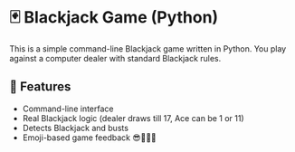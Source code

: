 # 🃏 Blackjack Game (Python)

This is a simple command-line Blackjack game written in Python. You play against a computer dealer with standard Blackjack rules.

## 🎯 Features

- Command-line interface
- Real Blackjack logic (dealer draws till 17, Ace can be 1 or 11)
- Detects Blackjack and busts
- Emoji-based game feedback 😎🤣🤷‍♂️
